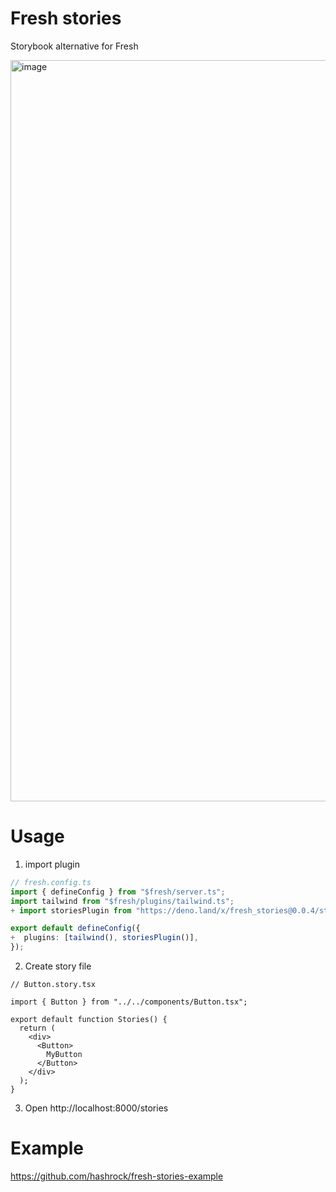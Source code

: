 # Fresh stories

Storybook alternative for Fresh

<img width="1186" alt="image" src="https://github.com/hashrock/fresh-stories/assets/3132889/d0fcc8ea-3854-4dd2-a7bd-c05ab6014cc6">

# Usage

1. import plugin

```ts
// fresh.config.ts
import { defineConfig } from "$fresh/server.ts";
import tailwind from "$fresh/plugins/tailwind.ts";
+ import storiesPlugin from "https://deno.land/x/fresh_stories@0.0.4/stories-plugin.ts";

export default defineConfig({
+  plugins: [tailwind(), storiesPlugin()],
});
```

2. Create story file

```tsx
// Button.story.tsx

import { Button } from "../../components/Button.tsx";

export default function Stories() {
  return (
    <div>
      <Button>
        MyButton
      </Button>
    </div>
  );
}
```

3. Open http://localhost:8000/stories

# Example

https://github.com/hashrock/fresh-stories-example
